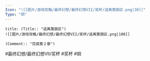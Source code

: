 ```yaml
---
Icon: "![[图片/游戏攻略/最终幻想/最终幻想VII/奖杯/逃离第捌区.png|30]]"
Type: "铜"
---
```

```ad-common-bronze-trophy
title: (Title:: "逃离第捌区")
![[图片/游戏攻略/最终幻想/最终幻想VII/奖杯/逃离第捌区.png|100]]

(Comment:: "完成第２章")
```

#最终幻想/最终幻想VII/奖杯 #奖杯 #铜
